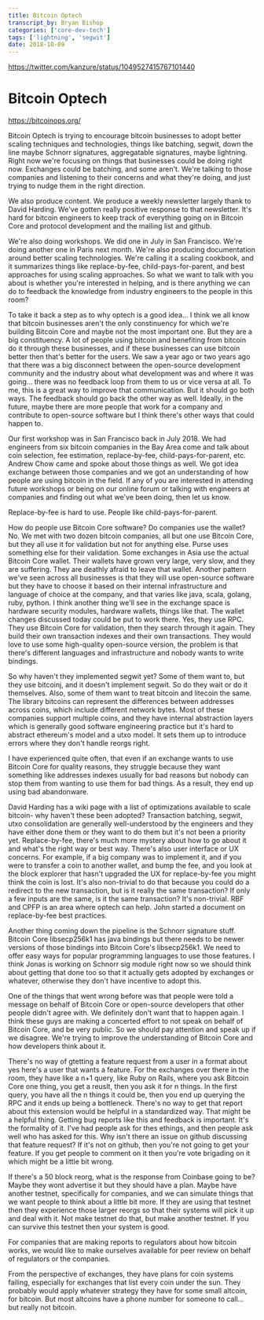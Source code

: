 ```yaml
---
title: Bitcoin Optech 
transcript_by: Bryan Bishop
categories: ['core-dev-tech']
tags: ['lightning', 'segwit']
date: 2018-10-09
---
```


<https://twitter.com/kanzure/status/1049527415767101440>

# Bitcoin Optech

<https://bitcoinops.org/>

Bitcoin Optech is trying to encourage bitcoin businesses to adopt better scaling techniques and technologies, things like batching, segwit, down the line maybe Schnorr signatures, aggregatable signatures, maybe lightning. Right now we're focusing on things that businesses could be doing right now. Exchanges could be batching, and some aren't. We're talking to those companies and listening to their concerns and what they're doing, and just trying to nudge them in the right direction.

We also produce content. We produce a weekly newsletter largely thank to David Harding. We've gotten really positive response to that newsletter. It's hard for bitcoin engineers to keep track of everything going on in Bitcoin Core and protocol development and the mailing list and github.

We're also doing workshops. We did one in July in San Francisco. We're doing another one in Paris next month. We're also producing documentation around better scaling technologies. We're calling it a scaling cookbook, and it summarizes things like replace-by-fee, child-pays-for-parent, and best approaches for using scaling approaches. So what we want to talk with you about is whether you're interested in helping, and is there anything we can do to feedback the knowledge from industry engineers to the people in this room?

To take it back a step as to why optech is a good idea... I think we all know that bitcoin businesses aren't the only constinuency for which we're building Bitcoin Core and maybe not the most important one. But they are a big constituency. A lot of people using bitcoin and benefiting from bitcoin do it through these businesses, and if these businesses can use bitcoin better then that's better for the users. We saw a year ago or two years ago that there was a big disconnect between the open-source development community and the industry about what development was and where it was going... there was no feedback loop from them to us or vice versa at all. To me, this is a great way to improve that communication. But it should go both ways. The feedback should go back the other way as well. Ideally, in the future, maybe there are more people that work for a company and contribute to open-source software but I think there's other ways that could happen to.

Our first workshop was in San Francisco back in July 2018. We had engineers from six bitcoin companies in the Bay Area come and talk about coin selection, fee estimation, replace-by-fee, child-pays-for-parent, etc. Andrew Chow came and spoke about those things as well. We got idea exchange between those companies and we got an understanding of how people are using bitcoin in the field. If any of you are interested in attending future workshops or being on our online forum or talking with engineers at companies and finding out what we've been doing, then let us know.

Replace-by-fee is hard to use. People like child-pays-for-parent.

How do people use Bitcoin Core software? Do companies use the wallet? No. We met with two dozen bitcoin companies, all but one use Bitcoin Core, but they all use it for validation but not for anything else. Purse uses something else for their validation. Some exchanges in Asia use the actual Bitcoin Core wallet. Their wallets have grown very large, very slow, and they are suffering. They are deathly afraid to leave that wallet. Another pattern we've seen across all businesses is that they will use open-source software but they have to choose it based on their internal infrastructure and language of choice at the company, and that varies like java, scala, golang, ruby, python. I think another thing we'll see in the exchange space is hardware security modules, hardware wallets, things like that. The wallet changes discussed today could be put to work there. Yes, they use RPC. They use Bitcoin Core for validation, then they search through it again. They build their own transaction indexes and their own transactions. They would love to use some high-quality open-source version, the problem is that there's different languages and infrastructure and nobody wants to write bindings.

So why haven't they implemented segwit yet? Some of them want to, but they use bitcoinj, and it doesn't implement segwit. So do they wait or do it themselves. Also, some of them want to treat bitcoin and litecoin the same. The library bitcoins can represent the differences between addresses across coins, which include different network bytes. Most of these companies support multiple coins, and they have internal abstraction layers which is generally good software engineering practice but it's hard to abstract ethereum's model and a utxo model. It sets them up to introduce errors where they don't handle reorgs right.

I have experienced quite often, that even if an exchange wants to use Bitcoin Core for quality reasons, they struggle because they want something like addresses indexes usually for bad reasons but nobody can stop them from wanting to use them for bad things. As a result, they end up using bad abandonware.

David Harding has a wiki page with a list of optimizations available to scale bitcoin- why haven't these been adopted? Transaction batching, segwit, utxo consolidation are generally well-understood by the engineers and they have either done them or they want to do them but it's not been a priority yet. Replace-by-fee, there's much more mystery about how to go about it and what's the right way or best way. There's also user interface or UX concerns. For example, if a big company was to implement it, and if you were to transfer a coin to another wallet, and bump the fee, and you look at the block explorer that hasn't upgraded the UX for replace-by-fee you might think the coin is lost. It's also non-trivial to do that because you could do a redirect to the new transaction, but is it really the same transaction? If only a few inputs are the same, is it the same transaction? It's non-trivial. RBF and CPFP is an area where optech can help. John started a document on replace-by-fee best practices.

Another thing coming down the pipeline is the Schnorr signature stuff. Bitcoin Core libsecp256k1 has java bindings but there needs to be newer versions of those bindings into Bitcoin Core's libsecp256k1. We need to offer easy ways for popular programming languages to use those features. I think Jonas is working on Schnorr sig module right now so we should think about getting that done too so that it actually gets adopted by exchanges or whatever, otherwise they don't have incentive to adopt this.

One of the things that went wrong before was that people were told a message on behalf of Bitcoin Core or open-source developers that other people didn't agree with. We definitely don't want that to happen again. I think these guys are making a concerted effort to not speak on behalf of Bitcoin Core, and be very public. So we should pay attention and speak up if we disagree. We're trying to improve the understanding of Bitcoin Core and how developers think about it.

There's no way of gtetting a feature request from a user in a format about yes here's a user that wants a feature. For the exchanges over there in the room, they have like a n+1 query, like Ruby on Rails, where you ask Bitcoin Core one thing, you get a reuslt, then you ask it for n things. In the first query, you have all the n things it could be, then you end up querying the RPC and it ends up being a bottleneck. There's no way to get that report about this extension would be helpful in a standardized way. That might be a helpful thing. Getting bug reports like this and feedback is important. It's the formality of it. I've had people ask for thes ethings, and then people ask well who has asked for this. Why isn't there an issue on github discussing that feature request? If it's not on github, then you're not going to get your feature. If you get people to comment on it then you're vote brigading on it which might be a little bit wrong.

If there's a 50 block reorg, what is the response from Coinbase going to be? Maybe they wont advertise it but they should have a plan. Maybe have another testnet, specifically for companies, and we can simulate things that we want people to think about a little bit more. If they are using that testnet then they experience those larger reorgs so that their systems will pick it up and deal with it. Not make testnet do that, but make another testnet. If you can survive this testnet then your system is good.

For companies that are making reports to regulators about how bitcoin works, we would like to make ourselves available for peer review on behalf of regulators or the companies.

From the perspective of exchanges, they have plans for coin systems failing, especially for exchanges that list every coin under the sun. They probably would apply whatever strategy they have for some small altcoin, for bitcoin. But most altcoins have a phone number for someone to call... but really not bitcoin.
